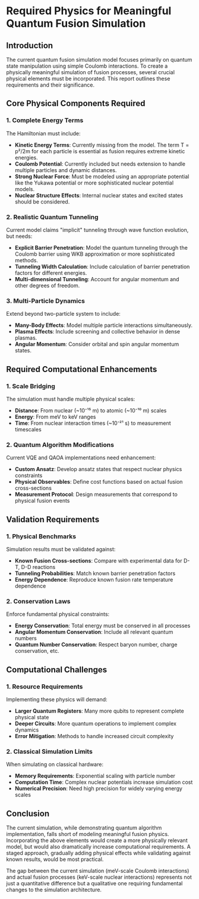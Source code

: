 # Required Physics for Meaningful Quantum Fusion Simulation

## Introduction

The current quantum fusion simulation model focuses primarily on quantum state manipulation using simple Coulomb interactions. To create a physically meaningful simulation of fusion processes, several crucial physical elements must be incorporated. This report outlines these requirements and their significance.

## Core Physical Components Required

### 1. Complete Energy Terms

The Hamiltonian must include:

- **Kinetic Energy Terms**: Currently missing from the model. The term T = p²/2m for each particle is essential as fusion requires extreme kinetic energies.
- **Coulomb Potential**: Currently included but needs extension to handle multiple particles and dynamic distances.
- **Strong Nuclear Force**: Must be modeled using an appropriate potential like the Yukawa potential or more sophisticated nuclear potential models.
- **Nuclear Structure Effects**: Internal nuclear states and excited states should be considered.

### 2. Realistic Quantum Tunneling

Current model claims "implicit" tunneling through wave function evolution, but needs:

- **Explicit Barrier Penetration**: Model the quantum tunneling through the Coulomb barrier using WKB approximation or more sophisticated methods.
- **Tunneling Width Calculation**: Include calculation of barrier penetration factors for different energies.
- **Multi-dimensional Tunneling**: Account for angular momentum and other degrees of freedom.

### 3. Multi-Particle Dynamics

Extend beyond two-particle system to include:

- **Many-Body Effects**: Model multiple particle interactions simultaneously.
- **Plasma Effects**: Include screening and collective behavior in dense plasmas.
- **Angular Momentum**: Consider orbital and spin angular momentum states.

## Required Computational Enhancements

### 1. Scale Bridging

The simulation must handle multiple physical scales:

- **Distance**: From nuclear (~10⁻¹⁵ m) to atomic (~10⁻¹⁰ m) scales
- **Energy**: From meV to keV ranges
- **Time**: From nuclear interaction times (~10⁻²¹ s) to measurement timescales

### 2. Quantum Algorithm Modifications

Current VQE and QAOA implementations need enhancement:

- **Custom Ansatz**: Develop ansatz states that respect nuclear physics constraints
- **Physical Observables**: Define cost functions based on actual fusion cross-sections
- **Measurement Protocol**: Design measurements that correspond to physical fusion events

## Validation Requirements

### 1. Physical Benchmarks

Simulation results must be validated against:

- **Known Fusion Cross-sections**: Compare with experimental data for D-T, D-D reactions
- **Tunneling Probabilities**: Match known barrier penetration factors
- **Energy Dependence**: Reproduce known fusion rate temperature dependence

### 2. Conservation Laws

Enforce fundamental physical constraints:

- **Energy Conservation**: Total energy must be conserved in all processes
- **Angular Momentum Conservation**: Include all relevant quantum numbers
- **Quantum Number Conservation**: Respect baryon number, charge conservation, etc.

## Computational Challenges

### 1. Resource Requirements

Implementing these physics will demand:

- **Larger Quantum Registers**: Many more qubits to represent complete physical state
- **Deeper Circuits**: More quantum operations to implement complex dynamics
- **Error Mitigation**: Methods to handle increased circuit complexity

### 2. Classical Simulation Limits

When simulating on classical hardware:

- **Memory Requirements**: Exponential scaling with particle number
- **Computation Time**: Complex nuclear potentials increase simulation cost
- **Numerical Precision**: Need high precision for widely varying energy scales

## Conclusion

The current simulation, while demonstrating quantum algorithm implementation, falls short of modeling meaningful fusion physics. Incorporating the above elements would create a more physically relevant model, but would also dramatically increase computational requirements. A staged approach, gradually adding physical effects while validating against known results, would be most practical.

The gap between the current simulation (meV-scale Coulomb interactions) and actual fusion processes (keV-scale nuclear interactions) represents not just a quantitative difference but a qualitative one requiring fundamental changes to the simulation architecture.